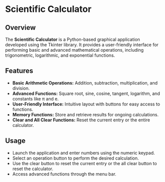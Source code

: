 # Scientific Calculator

## Overview

The **Scientific Calculator** is a Python-based graphical application developed using the Tkinter library. It provides a user-friendly interface for performing basic and advanced mathematical operations, including trigonometric, logarithmic, and exponential functions.

## Features

- **Basic Arithmetic Operations:** Addition, subtraction, multiplication, and division.
- **Advanced Functions:** Square root, sine, cosine, tangent, logarithm, and constants like π and e.
- **User-Friendly Interface:** Intuitive layout with buttons for easy access to functions.
- **Memory Functions:** Store and retrieve results for ongoing calculations.
- **Clear and All Clear Functions:** Reset the current entry or the entire calculator.

## Usage

- Launch the application and enter numbers using the numeric keypad.
- Select an operation button to perform the desired calculation.
- Use the clear button to reset the current entry or the all clear button to reset the calculator.
- Access advanced functions through the menu bar.

